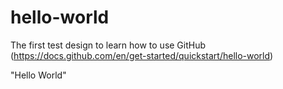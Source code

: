 # hello-world
The first test design to learn how to use GitHub (https://docs.github.com/en/get-started/quickstart/hello-world)

"Hello World"
